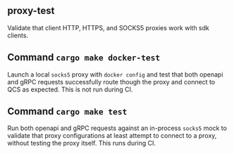 proxy-test
---

Validate that client HTTP, HTTPS, and SOCKS5 proxies work with sdk clients.

## Command `cargo make docker-test`
Launch a local `socks5` proxy with `docker config` and test that both openapi and gRPC requests successfully route though the proxy and connect to QCS as expected. This is not run during CI.

## Command `cargo make test`
Run both openapi and gRPC requests against an in-process `socks5` mock to validate that proxy configurations at least attempt to connect to a proxy, without testing the proxy itself. This runs during CI.
